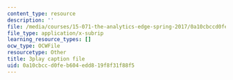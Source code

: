 ```yaml
---
content_type: resource
description: ''
file: /media/courses/15-071-the-analytics-edge-spring-2017/0a10cbccd0feb604edd819f8f31f88f5_dgjhoPD1FA0.srt
file_type: application/x-subrip
learning_resource_types: []
ocw_type: OCWFile
resourcetype: Other
title: 3play caption file
uid: 0a10cbcc-d0fe-b604-edd8-19f8f31f88f5
---
```

